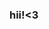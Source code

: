 ### hii!<3

<!--
**enananmeowwww/enananmeowwww** is a ✨ _special_ ✨ repository because its `README.md` (this file) appears on your GitHub profile.

-💛 hi, i’m rin / ena /nene. . .

-🤍 i’m currently interested in milgram , pjsk(jp/chn) , good night world. . .

-🌱 i’m learning chinese , spanish and swedish . . .

-💞️ silly (15). . .

-💌 how to reach me..ds:ffuutq.kajiyamq , ig:ffuuta.kajiyamq , pinterest:apwapwapwpa , tiktok:fuuta.kajiyamq . . .

-💟 top kins _; ena , akito , nene (yashiro+kusanagi) , ichi (good night,world) , sayu , sucrose , noé . . .

-🔆 suspected autism . . .

-〰basic dni criteria. . . dazai/rui fans. . .

-💦i make kms/kys jokes . . .

-💫i get mad/angry/sad randomly. have patience lmao . . . 

-🔸<akito shinonome3

-🟡mikofuu #1 lover !

-💤 silly friends mention_; azul , axel , kara , cherie , ellie , hayn . . .

-🍓 cosplays_; nene yashiro , toya aoyagi . . . 

-🌼fandoms_; milgram , pjsk(jp/chn) , vnc , bsd , gnw , crk , genshin , hsr , hi3 , she-ra , lwa , horimiya , sk8 , etc . . . 
